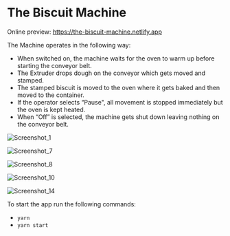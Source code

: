 # The Biscuit Machine
Online preview: https://the-biscuit-machine.netlify.app

The Machine operates in the following way:
- When switched on, the machine waits for the oven to warm up before starting the conveyor belt.
- The Extruder drops dough on the conveyor which gets moved and stamped.
- The stamped biscuit is moved to the oven where it gets baked and then moved to the container.
- If the operator selects “Pause", all movement is stopped immediately but the oven is kept heated.
- When “Off” is selected, the machine gets shut down leaving nothing on the conveyor belt.

![Screenshot_1](https://user-images.githubusercontent.com/36369561/153406666-b7f4bdec-3d09-40ca-a527-1ca63efa8ca1.png)

![Screenshot_7](https://user-images.githubusercontent.com/36369561/153406668-1958b698-eb34-40db-b27e-aabce2fd0350.png)

![Screenshot_8](https://user-images.githubusercontent.com/36369561/153406676-490dbd85-a9fe-4344-966e-d7daef701325.png)

![Screenshot_10](https://user-images.githubusercontent.com/36369561/153406685-33e787d2-ebd5-4ff9-8e82-5a91675cf03c.png)

![Screenshot_14](https://user-images.githubusercontent.com/36369561/153406688-3464c2dd-41b1-4cd4-a426-536df2f1bcbf.png)

To start the app run the following commands:
- `yarn`
- `yarn start`
